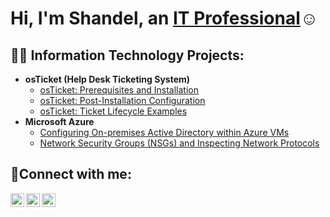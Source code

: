 <h1>Hi, I'm Shandel, an <a href="https://linkedin.com/in/shandel-kates-alcantara">IT Professional</a>☺</h1>

<h2>👨‍💻 Information Technology Projects:</h2>

- <b>osTicket (Help Desk Ticketing System)</b>
  - [osTicket: Prerequisites and Installation](https://github.com/shandel05/osticket-prereqs)
  - [osTicket: Post-Installation Configuration](https://github.com/shandel05/post-install-config)
  - [osTicket: Ticket Lifecycle Examples](https://github.com/shandel05/ticket-lifecycle)
- <b>Microsoft Azure</b>
  - [Configuring On-premises Active Directory within Azure VMs](https://github.com/shandel05/configure-ad)
  - [Network Security Groups (NSGs) and Inspecting Network Protocols](https://github.com/shandel05/azure-network-protocols)

<h2>🤳Connect with me:</h2>

[<img align="left" alt="Josh | Twitter" width="22px" src="https://cdn.jsdelivr.net/npm/simple-icons@v3/icons/twitter.svg" />][twitter]
[<img align="left" alt="Josh | LinkedIn" width="22px" src="https://cdn.jsdelivr.net/npm/simple-icons@v3/icons/linkedin.svg" />][linkedin]
[<img align="left" alt="Josh | Instagram" width="22px" src="https://cdn.jsdelivr.net/npm/simple-icons@v3/icons/instagram.svg" />][instagram]

[twitter]: https://twitter.com/Josh
[instagram]: https://www.instagram.com/Josh
[linkedin]: https://linkedin.com/in/Josh
